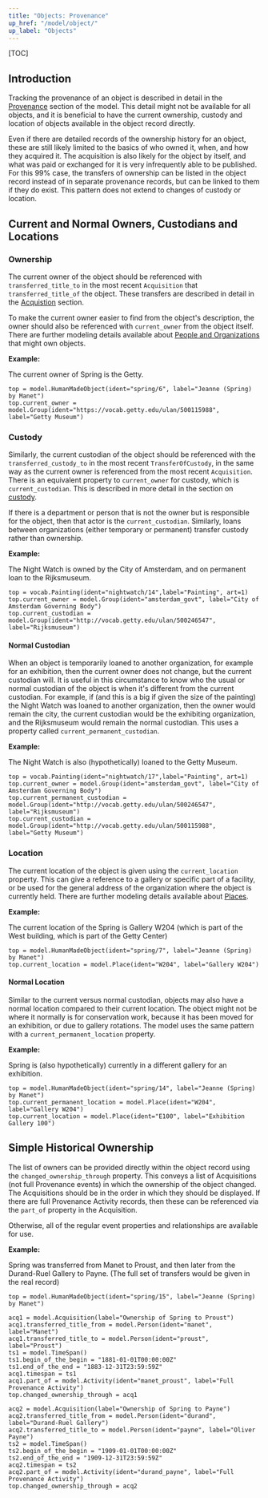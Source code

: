 ```yaml
---
title: "Objects: Provenance"
up_href: "/model/object/"
up_label: "Objects"
---
```


[TOC]

## Introduction

Tracking the provenance of an object is described in detail in the [Provenance](/model/provenance) section of the model. This detail might not be available for all objects, and it is beneficial to have the current ownership, custody and location of objects available in the object record directly. 

Even if there are detailed records of the ownership history for an object, these are still likely limited to the basics of who owned it, when, and how they acquired it. The acquisition is also likely for the object by itself, and what was paid or exchanged for it is very infrequently able to be published. For this 99% case, the transfers of ownership can be listed in the object record instead of in separate provenance records, but can be linked to them if they do exist. This pattern does not extend to changes of custody or location.


## Current and Normal Owners, Custodians and Locations

### Ownership

The current owner of the object should be referenced with `transferred_title_to` in the most recent `Acquisition` that `transferred_title_of` the object. These transfers are described in detail in the [Acquistion](/model/provenance/acquisition) section.

To make the current owner easier to find from the object's description, the owner should also be referenced with `current_owner` from the object itself. There are further modeling details available about [People and Organizations](/model/actor) that might own objects.

__Example:__

The current owner of Spring is the Getty.

```crom
top = model.HumanMadeObject(ident="spring/6", label="Jeanne (Spring) by Manet")
top.current_owner = model.Group(ident="https://vocab.getty.edu/ulan/500115988", label="Getty Museum")
```

### Custody

Similarly, the current custodian of the object should be referenced with the `transferred_custody_to` in the most recent `TransferOfCustody`, in the same way as the current owner is referenced from the most recent `Acquisition`. There is an equivalent property to `current_owner` for custody, which is `current_custodian`.  This is described in more detail in the section on [custody](/model/provenance/custody).

If there is a department or person that is not the owner but is responsible for the object, then that actor is the `current_custodian`. Similarly, loans between organizations (either temporary or permanent) transfer custody rather than ownership.

__Example:__

The Night Watch is owned by the City of Amsterdam, and on permanent loan to the Rijksmuseum.

```crom
top = vocab.Painting(ident="nightwatch/14",label="Painting", art=1)
top.current_owner = model.Group(ident="amsterdam_govt", label="City of Amsterdam Governing Body")
top.current_custodian = model.Group(ident="http://vocab.getty.edu/ulan/500246547", label="Rijksmuseum")
```

#### Normal Custodian

When an object is temporarily loaned to another organization, for example for an exhibition, then the current owner does not change, but the current custodian will. It is useful in this circumstance to know who the usual or normal custodian of the object is when it's different from the current custodian. For example, if (and this is a big if given the size of the painting) the Night Watch was loaned to another organization, then the owner would remain the city, the current custodian would be the exhibiting organization, and the Rijksmuseum would remain the normal custodian. This uses a property called `current_permanent_custodian`.

__Example:__

The Night Watch is also (hypothetically) loaned to the Getty Museum.

```crom
top = vocab.Painting(ident="nightwatch/17",label="Painting", art=1)
top.current_owner = model.Group(ident="amsterdam_govt", label="City of Amsterdam Governing Body")
top.current_permanent_custodian = model.Group(ident="http://vocab.getty.edu/ulan/500246547", label="Rijksmuseum")
top.current_custodian = model.Group(ident="http://vocab.getty.edu/ulan/500115988", label="Getty Museum")
```


### Location

The current location of the object is given using the `current_location` property.  This can give a reference to a gallery or specific part of a facility, or be used for the general address of the organization where the object is currently held. There are further modeling details available about [Places](/model/place/).

__Example:__

The current location of the Spring is Gallery W204 (which is part of the West building, which is part of the Getty Center)

```crom
top = model.HumanMadeObject(ident="spring/7", label="Jeanne (Spring) by Manet")
top.current_location = model.Place(ident="W204", label="Gallery W204")
```

#### Normal Location

Similar to the current versus normal custodian, objects may also have a normal location compared to their current location. The object might not be where it normally is for conservation work, because it has been moved for an exhibition, or due to gallery rotations.  The model uses the same pattern with a `current_permanent_location` property.

__Example:__

Spring is (also hypothetically) currently in a different gallery for an exhibition.

```crom
top = model.HumanMadeObject(ident="spring/14", label="Jeanne (Spring) by Manet")
top.current_permanent_location = model.Place(ident="W204", label="Gallery W204")
top.current_location = model.Place(ident="E100", label="Exhibition Gallery 100")
```


## Simple Historical Ownership

The list of owners can be provided directly within the object record using the `changed_ownership_through` property.
This conveys a list of Acquisitions (not full Provenance events) in which the ownership of the object changed. The Acquisitions should be in the order in which they should be displayed. If there are full Provenance Activity records, then these can be referenced via the `part_of` property in the Acquisition.

Otherwise, all of the regular event properties and relationships are available for use.

__Example:__

Spring was transferred from Manet to Proust, and then later from the Durand-Ruel Gallery to Payne.
(The full set of transfers would be given in the real record)

```crom
top = model.HumanMadeObject(ident="spring/15", label="Jeanne (Spring) by Manet")

acq1 = model.Acquisition(label="Ownership of Spring to Proust")
acq1.transferred_title_from = model.Person(ident="manet", label="Manet")
acq1.transferred_title_to = model.Person(ident="proust", label="Proust")
ts1 = model.TimeSpan()
ts1.begin_of_the_begin = "1881-01-01T00:00:00Z"
ts1.end_of_the_end = "1883-12-31T23:59:59Z"
acq1.timespan = ts1
acq1.part_of = model.Activity(ident="manet_proust", label="Full Provenance Activity")
top.changed_ownership_through = acq1

acq2 = model.Acquisition(label="Ownership of Spring to Payne")
acq2.transferred_title_from = model.Person(ident="durand", label="Durand-Ruel Gallery")
acq2.transferred_title_to = model.Person(ident="payne", label="Oliver Payne")
ts2 = model.TimeSpan()
ts2.begin_of_the_begin = "1909-01-01T00:00:00Z"
ts2.end_of_the_end = "1909-12-31T23:59:59Z"
acq2.timespan = ts2
acq2.part_of = model.Activity(ident="durand_payne", label="Full Provenance Activity")
top.changed_ownership_through = acq2
```




